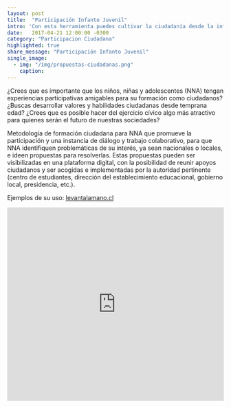 ```yaml
---
layout: post
title:  "Participación Infanto Juvenil"
intro: 'Con esta herramienta puedes cultivar la ciudadanía desde la infancia en niños, niñas y adolescentes.'
date:   2017-04-21 12:00:00 -0300
category: "Participacion Ciudadana"
highlighted: true
share_message: "Participación Infanto Juvenil"
single_image:
  - img: "/img/propuestas-ciudadanas.png"
    caption:
---
```

¿Crees que es importante que los niños, niñas y adolescentes (NNA) tengan experiencias participativas amigables para su formación como ciudadanos? ¿Buscas desarrollar valores y habilidades ciudadanas desde temprana edad?  ¿Crees que es posible hacer del ejercicio cívico algo más atractivo para quienes serán el futuro de nuestras sociedades?

Metodología de formación ciudadana para NNA que promueve la participación y una instancia de diálogo y trabajo colaborativo, para que NNA identifiquen problemáticas de su interés, ya sean nacionales o locales, e ideen propuestas para resolverlas. Estas propuestas pueden ser visibilizadas en una plataforma digital, con la posibilidad de reunir apoyos ciudadanos y ser acogidas e implementadas por la autoridad pertinente (centro de estudiantes, dirección del establecimiento educacional, gobierno local, presidencia, etc.).

Ejemplos de su uso: [levantalamano.cl](http://levantalamano.cl/, )

<iframe width="100%" height="450" src="https://www.youtube.com/embed/W-jfqeUijbs?rel=0&amp;showinfo=0" frameborder="0" allow="autoplay; encrypted-media" allowfullscreen></iframe>
